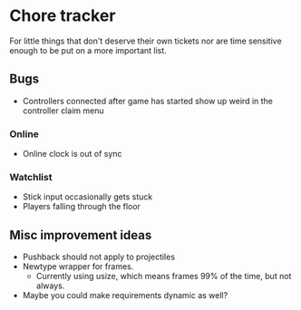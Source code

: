 # Chore tracker

For little things that don't deserve their own tickets nor are time sensitive
enough to be put on a more important list.

## Bugs

- Controllers connected after game has started show up weird in the controller claim menu

### Online

- Online clock is out of sync

### Watchlist

- Stick input occasionally gets stuck
- Players falling through the floor

## Misc improvement ideas

- Pushback should not apply to projectiles
- Newtype wrapper for frames.
  - Currently using usize, which means frames 99% of the time, but not always.
- Maybe you could make requirements dynamic as well?
